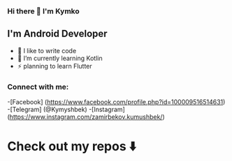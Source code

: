 ### Hi there 👋 I'm Kymko


## I'm Android Developer
- 💪 I like to write code
- 🌱 I’m currently learning Kotlin
- ⚡ planning to learn Flutter
### Connect with me:
-[Facebook] (https://www.facebook.com/profile.php?id=100009516514631)
-[Telegram] (@Kymyshbek)
-[Instagram] (https://www.instagram.com/zamirbekov.kumushbek/)


# Check out my repos ⬇️

